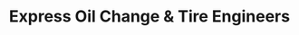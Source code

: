 ---
title: "Express Oil Change & Tire Engineers"
url: /murfreesboro/express-oil-change-und-tire-engineers-memorial-boulevard/
shop: Reifen
---